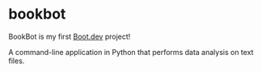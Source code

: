 # bookbot
BookBot is my first [Boot.dev](https://www.boot.dev) project!

A command-line application in Python that performs data analysis on text files.
